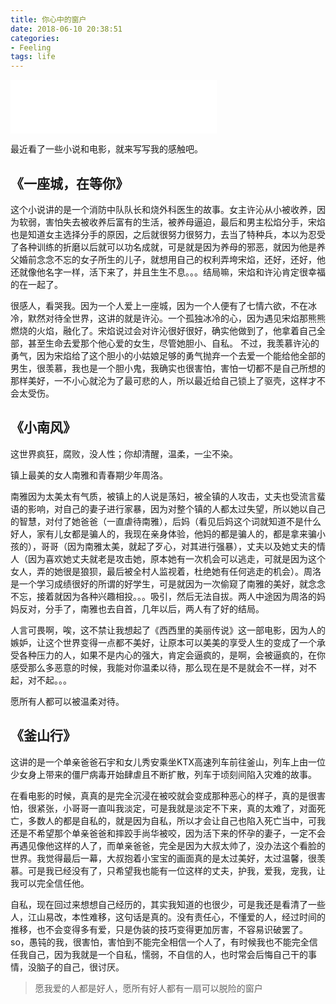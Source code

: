 ```yaml
---
title: 你心中的窗户
date: 2018-06-10 20:38:51
categories: 
- Feeling
tags: life
---
```

<iframe frameborder="no" border="0" marginwidth="0" marginheight="0" width=330 height=86 src="//music.163.com/outchain/player?type=2&id=274103&auto=0&height=66"></iframe>

最近看了一些小说和电影，就来写写我的感触吧。

## 《一座城，在等你》

这个小说讲的是一个消防中队队长和烧外科医生的故事。女主许沁从小被收养，因为软弱，害怕失去被收养后富有的生活，被养母逼迫，最后和男主松焰分手，宋焰也是知道女主选择分手的原因，之后就很努力很努力，去当了特种兵，本以为忍受了各种训练的折磨以后就可以功名成就，可是就是因为养母的邪恶，就因为他是养父婚前念念不忘的女子所生的儿子，就想用自己的权利弄垮宋焰，还好，还好，他还就像他名字一样，活下来了，并且生生不息。。。结局嘛，宋焰和许沁肯定很幸福的在一起了。

很感人，看哭我。因为一个人爱上一座城，因为一个人便有了七情六欲，不在冰冷，默然对待全世界，这讲的就是许沁。一个孤独冰冷的心，因为遇见宋焰那熊熊燃烧的火焰，融化了。宋焰说过会对许沁很好很好，确实他做到了，他拿着自己全部，甚至生命去爱那个他心爱的女生，尽管她胆小、自私。
不过，我羡慕许沁的勇气，因为宋焰给了这个胆小的小姑娘足够的勇气抛弃一个去爱一个能给他全部的男生，很羡慕，我也是一个胆小鬼，我确实也很害怕，害怕一切都不是自己所想的那样美好，一不小心就沦为了最可悲的人，所以最近给自己锁上了驱壳，这样才不会太受伤。

## 《小南风》

这世界疯狂，腐败，没人性；你却清醒，温柔，一尘不染。

镇上最美的女人南雅和青春期少年周洛。

南雅因为太美太有气质，被镇上的人说是荡妇，被全镇的人攻击，丈夫也受流言蜚语的影响，对自己的妻子进行家暴，因为对整个镇的人都太过失望，所以她以自己的智慧，对付了她爸爸（一直虐待南雅），后妈（看见后妈这个词就知道不是什么好人，家有儿女都是骗人的，我现在亲身体验，他妈的都是骗人的，都是拿来骗小孩的），哥哥（因为南雅太美，就起了歹心，对其进行强暴），丈夫以及她丈夫的情人（因为喜欢她丈夫就老是攻击她，原本她有一次机会可以逃走，可就是因为这个女人，弄的她很是狼狈，最后被全村人监视着，杜绝她有任何逃走的机会）。周洛是一个学习成绩很好的所谓的好学生，可是就因为一次偷窥了南雅的美好，就念念不忘，接着就因为各种兴趣相投。。。吸引，然后无法自拔。两人中途因为周洛的妈妈反对，分手了，南雅也去自首，几年以后，两人有了好的结局。

人言可畏啊，唉，这不禁让我想起了《西西里的美丽传说》这一部电影，因为人的嫉妒，让这个世界变得一点都不美好，让原本可以美美的享受人生的变成了一个承受各种压力的人，如果不是内心的强大，肯定会逼疯的，是啊，会被逼疯的，在你感受那么多恶意的时候，我能对你温柔以待，那么现在是不是就会不一样，对不起，对不起。。。

愿所有人都可以被温柔对待。

## 《釜山行》

这讲的是一个单亲爸爸石宇和女儿秀安乘坐KTX高速列车前往釜山，列车上由一位少女身上带来的僵尸病毒开始肆虐且不断扩散，列车于顷刻间陷入灾难的故事。

在看电影的时候，真真的是完全沉浸在被咬就会变成那种恶心的样子，真的是很害怕，很紧张，小哥哥一直叫我淡定，可是我就是淡定不下来，真的太难了，对面死亡，多数人的都是自私的，就是因为自私，所以才会让自己也陷入死亡当中，可我还是不希望那个单亲爸爸和摔跤手尚华被咬，因为活下来的怀孕的妻子，一定不会再遇见像他这样的人了，而单亲爸爸，完全是因为大叔太帅了，没办法这个看脸的世界。我觉得最后一幕，大叔抱着小宝宝的画面真的是太过美好，太过温馨，很羡慕。可是我已经没有了，只希望我也能有一位这样的丈夫，护我，爱我，宠我，让我可以完全信任他。

自私，现在回过来想想自己经历的，其实我知道的也很少，可是我还是看清了一些人，江山易改，本性难移，这句话是真的。没有责任心，不懂爱的人，经过时间的推移，也不会变得多有爱，只是伪装的技巧变得更加厉害，不容易识破罢了。so，愚钝的我，很害怕，害怕到不能完全相信一个人了，有时候我也不能完全信任我自己，因为我就是一个自私，懦弱，不自信的人，也时常会后悔自己干的事情，没脑子的自己，很讨厌。

> 愿我爱的人都是好人，愿所有好人都有一扇可以脱险的窗户